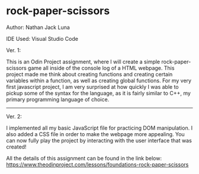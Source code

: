 # rock-paper-scissors
Author: Nathan Jack Luna

IDE Used: Visual Studio Code

Ver. 1:

This is an Odin Project assignment, where I will create a simple rock-paper-scissors game
all inside of the console log of a HTML webpage. This project made me think about creating 
functions and creating certain variables within a function, as well as creating global functions. 
For my very first javascript project, I am very surprised at how quickly I was able to pickup 
some of the syntax for the language, as it is fairly similar to C++, my primary programming 
language of choice.

---------------------------------------------------------------------------------------------------

Ver. 2:

I implemented all my basic JavaScript file for practicing DOM manipulation. I also added a CSS file in 
order to make the webpage more appealing. You can now fully play the project by interacting with the user
interface that was created!


All the details of this assignment can be found in the link below:
https://www.theodinproject.com/lessons/foundations-rock-paper-scissors


